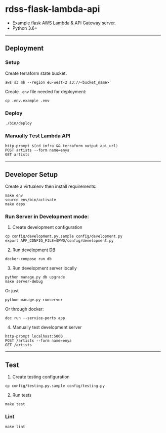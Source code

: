 # rdss-flask-lambda-api
- Example flask AWS Lambda & API Gateway server.
- Python 3.6+

-----------------------------------------------------------

## Deployment

### Setup

Create terraform state bucket.
```
aws s3 mb --region eu-west-2 s3://<bucket_name>
```

Create `.env` file needed for deployment:
```
cp .env.example .env
```

### Deploy
```
./bin/deploy
```

### Manually Test Lambda API
```
http-prompt $(cd infra && terraform output api_url)
POST artists --form name=enya
GET artists
```

-----------------------------------------------------------

## Developer Setup

Create a virtualenv then install requirements:
```
make env
source env/bin/activate
make deps
```

### Run Server in Development mode:

1. Create development configuration
```
cp config/development.py.sample config/development.py
export APP_CONFIG_FILE=$PWD/config/development.py
```

2. Run development DB
```
docker-compose run db
```

3. Run development server locally
```
python manage.py db upgrade
make server-debug
```
Or just
```
python manage.py runserver
```
Or through docker:
```
doc run --service-ports app
```

4. Manually test development server
```
http-prompt localhost:5000
POST /artists --form name=enya
GET /artists
```


-----------------------------------------------------------

## Test

1. Create testing configuration
```
cp config/testing.py.sample config/testing.py
```

2. Run tests
```
make test
```

### Lint
```
make lint
```
